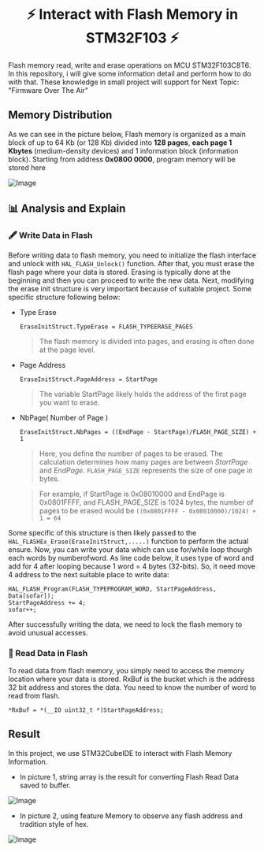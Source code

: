 <h1 align="center">⚡ Interact with Flash Memory in STM32F103 ⚡</h1>
Flash memory read, write and erase operations on MCU STM32F103C8T6. In this repository, i will give some information detail and perform how to do with that. These knowledge in small project will support for Next Topic: "Firmware Over The Air"

## Memory Distribution ##
As we can see in the picture below, Flash memory is organized as a main block of up to 64 Kb (or 128 Kb) divided into **128 pages**, **each page 1 Kbytes** (medium-density devices) and 1 information block (information block). Starting from address **0x0800 0000**, program memory will be stored here

![Image](https://i.postimg.cc/KzWRfM2g/848a8400-98f6-4e9d-a3b7-579615b00681.jpg)

## 📊 Analysis and Explain  ##
### 🖋️ Write Data in Flash ###
Before writing data to flash memory, you need to initialize the flash interface and unlock with `HAL_FLASH_Unlock()` function. After that, you must erase the flash page where your data is stored. Erasing is typically done at the beginning and then you can proceed to write the new data. Next, modifying the erase init structure is very important because of suitable project. Some specific structure following below:
* Type Erase
   ```
   EraseInitStruct.TypeErase = FLASH_TYPEERASE_PAGES
   ```
   > The flash memory is divided into pages, and erasing is often done at the page level.
* Page Address
   ```
   EraseInitStruct.PageAddress = StartPage
   ```
   > The variable StartPage likely holds the address of the first page you want to erase.
* NbPage( Number of Page )
   ```
   EraseInitStruct.NbPages = ((EndPage - StartPage)/FLASH_PAGE_SIZE) + 1
   ```
   > Here, you define the number of pages to be erased.  The calculation determines how many pages are between _StartPage_ and _EndPage_. `FLASH_PAGE_SIZE` represents the size of one page in bytes.
   
   > For example, if StartPage is 0x08010000 and EndPage is 0x0801FFFF, and FLASH_PAGE_SIZE is 1024 bytes, the number of pages to be erased would be `((0x0801FFFF - 0x08010000)/1024) + 1 = 64`

Some specific of this structure is then likely passed to the `HAL_FLASHEx_Erase(EraseInitStruct,.....)` function to perform the actual ensure. Now, you can write your data which can use for/while loop thourgh each words by numberofword. As line code below, it uses type of word and add for 4 after looping because 1 word = 4 bytes (32-bits). So, it need move 4 address to the next suitable place to write data:
```
HAL_FLASH_Program(FLASH_TYPEPROGRAM_WORD, StartPageAddress, Data[sofar]);
StartPageAddress += 4;  
sofar++;
```
After successfully writing the data, we need to lock the flash memory to avoid unusual accesses.
### 📰 Read Data in Flash ###
To read data from flash memory, you simply need to access the memory location where your data is stored. RxBuf is the bucket which is the address 32 bit address and  stores the data. You need to know the number of word to read from flash. 
```
*RxBuf = *(__IO uint32_t *)StartPageAddress;
```
## Result ##
In this project, we use STM32CubeIDE to interact with Flash Memory Information. 
+ In picture 1, string array is the result for converting Flash Read Data saved to buffer.

![Image](https://i.postimg.cc/QMVBzP25/7e85f2ed-afa1-4a11-b058-c3e5f3d72324.jpg)

+ In picture 2, using feature Memory to observe any flash address and tradition style of hex.

![Image](https://i.postimg.cc/fbV0gLpD/0ac1576f-b75f-49aa-80bf-45315985c842.jpg)
